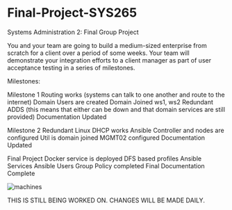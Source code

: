 # Final-Project-SYS265

Systems Administration 2: Final Group Project

You and your team are going to build a medium-sized enterprise from scratch for a client over a period of some weeks. Your team will demonstrate your integration efforts to a client manager as part of user acceptance testing in a series of milestones.

Milestones:

Milestone 1 
Routing works (systems can talk to one another and route to the internet)
Domain Users are created
Domain Joined ws1, ws2
Redundant ADDS (this means that either can be down and that domain services are still provided)
Documentation Updated

Milestone 2 
Redundant Linux DHCP works
Ansible Controller and nodes are configured
Util is domain joined
MGMT02 configured
Documentation Updated


Final Project 
Docker service is deployed
DFS based profiles
Ansible Services
Ansible Users
Group Policy completed
Final Documentation Complete


![machines](https://user-images.githubusercontent.com/71106886/160641950-045baca7-f1a7-4dbd-9a54-79ab02851cf7.PNG)

THIS IS STILL BEING WORKED ON. CHANGES WILL BE MADE DAILY.
